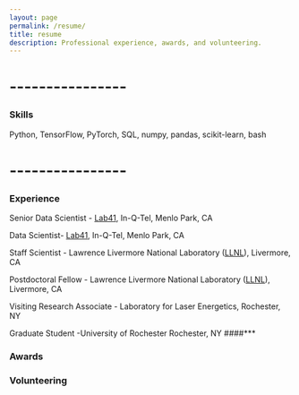 ```yaml
---
layout: page
permalink: /resume/
title: resume
description: Professional experience, awards, and volunteering.
---
```

# ----------------
### Skills
Python, TensorFlow, PyTorch, SQL, numpy, pandas, scikit-learn, bash

# ----------------
### Experience

Senior Data Scientist - [Lab41](https://lab41.org/), In-Q-Tel, Menlo Park, CA

Data Scientist- [Lab41](https://lab41.org/), In-Q-Tel, Menlo Park, CA

Staff Scientist - Lawrence Livermore National Laboratory ([LLNL](https://www.llnl.gov/)),
Livermore, CA

Postdoctoral Fellow - Lawrence Livermore National Laboratory ([LLNL](https://www.llnl.gov/)),
Livermore, CA

Visiting Research Associate - Laboratory for Laser Energetics, Rochester, NY

Graduate Student -University of Rochester Rochester, NY
####***
### Awards

### Volunteering
